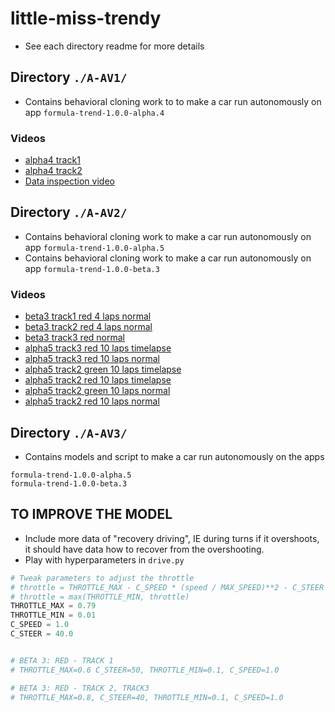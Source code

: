 # little-miss-trendy
- See each directory readme for more details

## Directory `./A-AV1/`
- Contains behavioral cloning work to to make a car run autonomously on app `formula-trend-1.0.0-alpha.4`

### Videos 
- [alpha4 track1](https://github.com/mithi/little-miss-trendy/blob/master/A-AV1/videos/track1-480p.mp4)
- [alpha4 track2](https://github.com/mithi/little-miss-trendy/blob/master/A-AV1/videos/track2-480p.mp4)
- [Data inspection video](https://github.com/mithi/little-miss-trendy/blob/master/A-AV1/videos/x-many-images-unified.mp4)

## Directory `./A-AV2/`
- Contains behavioral cloning work to make a car run autonomously on app `formula-trend-1.0.0-alpha.5`
- Contains behavioral cloning work to make a car run autonomously on app `formula-trend-1.0.0-beta.3`

### Videos
- [beta3 track1 red 4 laps normal](https://youtu.be/n_deohu4i0E)
- [beta3 track2 red 4 laps normal](https://youtu.be/vV3112WJ48o)
- [beta3 track3 red normal](https://youtu.be/GTjTX_WTKNc)
- [alpha5 track3 red 10 laps timelapse](https://youtu.be/5LhN1_r9p9w)
- [alpha5 track3 red 10 laps normal](https://youtu.be/DRkD2LPB3_Q)
- [alpha5 track2 green 10 laps timelapse](https://youtu.be/pIQipid5GtQ)
- [alpha5 track2 red 10 laps timelapse](https://youtu.be/t3wT8Googsc)
- [alpha5 track2 green 10 laps normal](https://youtu.be/A96RF0BXZns)
- [alpha5 track2 red 10 laps normal](https://youtu.be/5LhN1_r9p9w)

## Directory `./A-AV3/`
- Contains models and script to make a car run autonomously on the apps
```
formula-trend-1.0.0-alpha.5
formula-trend-1.0.0-beta.3
```

## TO IMPROVE THE MODEL
- Include more data of "recovery driving", IE during turns if it overshoots, it should have data how to
recover from the overshooting.
- Play with hyperparameters in `drive.py`
```python
# Tweak parameters to adjust the throttle
# throttle = THROTTLE_MAX - C_SPEED * (speed / MAX_SPEED)**2 - C_STEER * (steering_angle / MAX_ANGLE)**2
# throttle = max(THROTTLE_MIN, throttle)
THROTTLE_MAX = 0.79
THROTTLE_MIN = 0.01
C_SPEED = 1.0
C_STEER = 40.0


# BETA 3: RED - TRACK 1
# THROTTLE_MAX=0.6 C_STEER=50, THROTTLE_MIN=0.1, C_SPEED=1.0

# BETA 3: RED - TRACK 2, TRACK3
# THROTTLE_MAX=0.8, C_STEER=40, THROTTLE_MIN=0.1, C_SPEED=1.0
```
